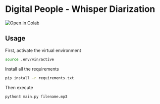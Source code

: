 # Digital People - Whisper Diarization

[![Open In Colab](https://colab.research.google.com/assets/colab-badge.svg)](https://colab.research.google.com/github/luca-martinelli-09/whisper-diarization/blob/main/main.ipynb)

## Usage

First, activate the virtual environment

```bash
source .env/vin/active
```

Install all the requirements

```bash
pip install -r requirements.txt
```

Then execute

```bash
python3 main.py filename.mp3
```
